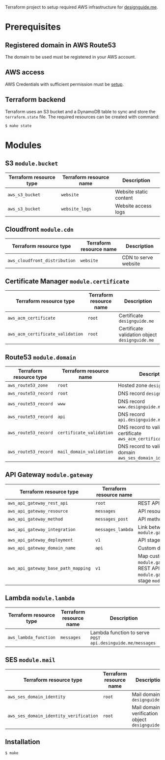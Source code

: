 Terraform project to setup required AWS infrastructure for [designguide.me](https://designguide.me).

# Prerequisites
## Registered domain in AWS Route53
  The domain to be used must be registered in your AWS account.
## AWS access
  AWS Credentials with sufficient permission must be [setup](https://www.terraform.io/docs/providers/aws/index.html#authentication).
## Terraform backend
  Terraform uses an S3 bucket and a DynamoDB table to sync and store the `terraform.state` file. The required resources can be created with command:
  ```
  $ make state
  ```
# Modules
## S3 `module.bucket`
| Terraform resource type | Terraform resource name | Description            |
| ----------------------- | ----------------------- | ---------------------- |
| `aws_s3_bucket`         | `website`               | Website static content |
| `aws_s3_bucket`         | `website_logs`          | Website access logs    |

## Cloudfront `module.cdn`
| Terraform resource type       | Terraform resource name | Description          |
| ----------------------------- | ----------------------- | -------------------- |
| `aws_cloudfront_distribution` | `website`               | CDN to serve website |

## Certificate Manager `module.certificate`
| Terraform resource type | Terraform resource name | Description                  |
| ----------------------- | ----------------------- | ---------------------------- |
| `aws_acm_certificate`   | `root`                  | Certificate `designguide.me` |
| `aws_acm_certificate_validation`   | `root`                  | Certificate validation object `designguide.me` |

## Route53 `module.domain`
| Terraform resource type | Terraform resource name  | Description                                                        |
| ----------------------- | ------------------------ | ------------------------------------------------------------------ |
| `aws_route53_zone`      | `root`                   | Hosted zone `designguide.me`                                       |
| `aws_route53_record`    | `root`                   | DNS record `designguide.me`                                        |
| `aws_route53_record`    | `www`                    | DNS record `www.designguide.me`                                    |
| `aws_route53_record`    | `api`                    | DNS record `api.designguide.me`                                    |
| `aws_route53_record`    | `certificate_validation` | DNS record to validate certificate `aws_acm_certificate.root`      |
| `aws_route53_record`    | `mail_domain_validation` | DNS record to validate email domain `aws_ses_domain_identity.root` |

## API Gateway `module.gateway`
| Terraform resource type             | Terraform resource name | Description                                                                                                                                                                                   |
| ----------------------------------- | ----------------------- | --------------------------------------------------------------------------------------------------------------------------------------------------------------------------------------------- |
| `aws_api_gateway_rest_api`          | `root`                  | REST API for `designguide.me`                                                                                                                                                                 |
| `aws_api_gateway_resource`          | `messages`              | API resource `messages`                                                                                                                                                                       |
| `aws_api_gateway_method`            | `messages_post`         | API method `POST messages`                                                                                                                                                                    |
| `aws_api_gateway_integration`       | `messages_lambda`       | Link between `module.lambda.messages` and `module.gateway.aws_api_gateway_method.messages_post `                                                                                                                     |
| `aws_api_gateway_deployment`        | `v1`                    | API stage `v1`                                                                                                                                                                                |
| `aws_api_gateway_domain_name`       | `api`                   | Custom domain name `api.designguide.me`                                                                                                                                                       |
| `aws_api_gateway_base_path_mapping` | `v1`                    | Map custom domain name `module.gateway.aws_api_gateway_domain_name.api` with REST API `module.gateway.aws_api_gateway_rest_api.root` and stage `module.gateway.aws_api_gateway_deployment.v1` |

## Lambda `module.lambda`
| Terraform resource type | Terraform resource name | Description                                                |
| ----------------------- | ----------------------- | ---------------------------------------------------------- |
| `aws_lambda_function`   | `messages`              | Lambda function to serve `POST api.desinguide.me/messages` |

## SES `module.mail`
| Terraform resource type   | Terraform resource name | Description                  |
| ------------------------- | ----------------------- | ---------------------------- |
| `aws_ses_domain_identity` | `root`                  | Mail domain `designguide.me` |
| `aws_ses_domain_identity_verification` | `root`                  | Mail domain verification object `designguide.me` |

## Installation
```
$ make
```